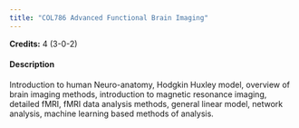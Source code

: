 ```yaml
---
title: "COL786 Advanced Functional Brain Imaging"
---
```

**Credits:** 4 (3-0-2)

#### Description
Introduction to human Neuro-anatomy, Hodgkin Huxley model, overview of brain imaging methods, introduction to magnetic resonance imaging, detailed fMRI, fMRI data analysis methods, general linear model, network analysis, machine learning based methods of analysis.
